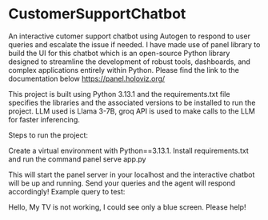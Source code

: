 # CustomerSupportChatbot
An interactive cutomer support chatbot using Autogen to respond to user queries and escalate the issue if needed. 
I have made use of panel library to build the UI for this chatbot which is an open-source Python library designed to streamline the development of robust tools, dashboards, and complex applications entirely within Python. Please find the link to the documentation below https://panel.holoviz.org/

This project is built using Python 3.13.1 and the requirements.txt file specifies the libraries and the associated versions to be installed to run the project.
LLM used is Llama 3-7B, groq API is used to make calls to the LLM for faster inferencing.

Steps to run the project:

Create a virtual environment with Python==3.13.1.
Install requirements.txt and 
run the command panel serve app.py

This will start the panel server in your localhost and the interactive chatbot will be up and running. Send your queries and the agent will respond accordingly!
Example query to test:

Hello, My TV is not working, I could see only a blue screen. Please help!


